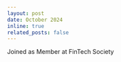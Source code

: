 ```yaml
---
layout: post
date: October 2024
inline: true
related_posts: false
---
```

Joined as Member at FinTech Society